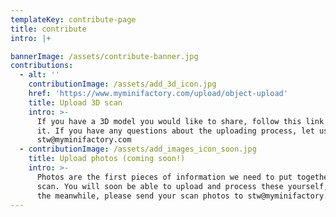 ```yaml
---
templateKey: contribute-page
title: contribute
intro: |+

bannerImage: /assets/contribute-banner.jpg
contributions:
  - alt: ''
    contributionImage: /assets/add_3d_icon.jpg
    href: 'https://www.myminifactory.com/upload/object-upload'
    title: Upload 3D scan
    intro: >-
      If you have a 3D model you would like to share, follow this link to upload
      it. If you have any questions about the uploading process, let us know at
      stw@myminifactory.com
  - contributionImage: /assets/add_images_icon_soon.jpg
    title: Upload photos (coming soon!)
    intro: >-
      Photos are the first pieces of information we need to put together a 3D
      scan. You will soon be able to upload and process these yourself, but in
      the meanwhile, please send your scan photos to stw@myminifactory.com
---
```


